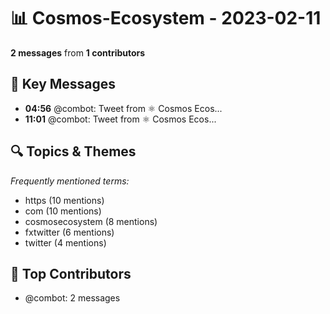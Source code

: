 # 📊 Cosmos-Ecosystem - 2023-02-11
**2 messages** from **1 contributors**

## 💬 Key Messages
- **04:56** @combot: [‌‌‌‌‎⁠](https://twitter.com/CosmosEcosystem/status/1624271073532608513)Tweet from ⚛️ Cosmos Ecos...
- **11:01** @combot: [‌‌‌‌‎⁠](https://twitter.com/CosmosEcosystem/status/1624363071136473088)Tweet from ⚛️ Cosmos Ecos...

## 🔍 Topics & Themes
*Frequently mentioned terms:*
- https (10 mentions)
- com (10 mentions)
- cosmosecosystem (8 mentions)
- fxtwitter (6 mentions)
- twitter (4 mentions)

## 👥 Top Contributors
- @combot: 2 messages